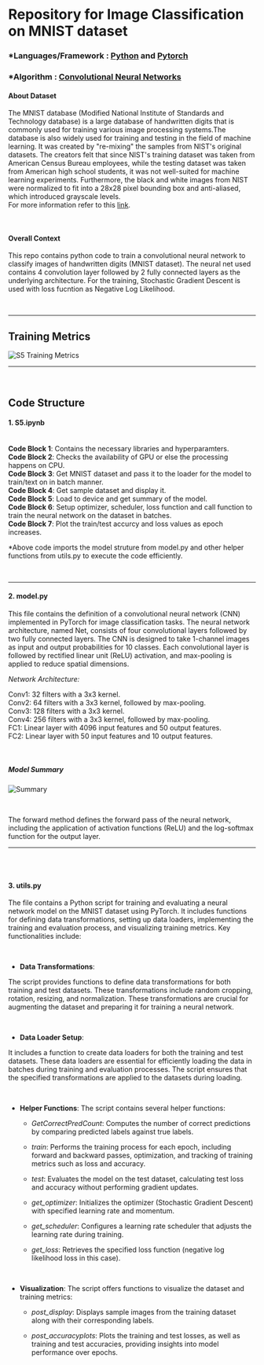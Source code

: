 # Repository for Image Classification on MNIST dataset

### *Languages/Framework : [Python](https://www.python.org/) and [Pytorch](https://pytorch.org/)

### *Algorithm : [Convolutional Neural Networks](https://en.wikipedia.org/wiki/Convolutional_neural_network)

#### About Dataset

The MNIST database (Modified National Institute of Standards and Technology database) is a large database of handwritten digits that is commonly used for training various image processing systems.The database is also widely used for training and testing in the field of machine learning. It was created by "re-mixing" the samples from NIST's original datasets. The creators felt that since NIST's training dataset was taken from American Census Bureau employees, while the testing dataset was taken from American high school students, it was not well-suited for machine learning experiments. Furthermore, the black and white images from NIST were normalized to fit into a 28x28 pixel bounding box and anti-aliased, which introduced grayscale levels.<br>
For more information refer to this [link](https://en.wikipedia.org/wiki/MNIST_database).

<br>

#### Overall Context

This repo contains python code to train a convolutional neural network to classify images of handwritten digits (MNIST dataset). The neural net used contains 4 convolution layer followed by 2 fully connected layers as the underlying architecture. For the training, Stochastic Gradient Descent is used with loss fucntion as Negative Log Likelihood.  

<br>


---
##  **Training Metrics** 

![S5 Training Metrics](https://github.com/gharshit/ERA_S5_Assignment/assets/19635712/c55e0245-0f12-4841-b33d-36b7d39c8ad2)


---
<br>

## Code Structure

####  1. **S5.ipynb**
<br>**Code Block 1**: Contains the necessary libraries and hyperparamters.
<br>**Code Block 2**: Checks the availability of GPU or else the processing happens on CPU.
<br>**Code Block 3**: Get MNIST dataset and pass it to the loader for the model to train/text on in batch manner.
<br>**Code Block 4**: Get sample dataset and display it.
<br>**Code Block 5**: Load to device and get summary of the model.
<br>**Code Block 6**: Setup optimizer, scheduler, loss function and call function to train the neural network on the dataset in batches.
<br>**Code Block 7**: Plot the train/test accurcy and loss values as epoch increases.


*Above code imports the model struture from model.py and other helper functions from utils.py to execute the code efficiently.


<br>

---

#### 2. **model.py** 
This file contains the definition of a convolutional neural network (CNN) implemented in PyTorch for image classification tasks. The neural network architecture, named Net, consists of four convolutional layers followed by two fully connected layers. The CNN is designed to take 1-channel images as input and output probabilities for 10 classes. Each convolutional layer is followed by rectified linear unit (ReLU) activation, and max-pooling is applied to reduce spatial dimensions.

*Network Architecture:*<br>

Conv1: 32 filters with a 3x3 kernel.<br>
Conv2: 64 filters with a 3x3 kernel, followed by max-pooling.<br>
Conv3: 128 filters with a 3x3 kernel.<br>
Conv4: 256 filters with a 3x3 kernel, followed by max-pooling.<br>
FC1: Linear layer with 4096 input features and 50 output features.<br>
FC2: Linear layer with 50 input features and 10 output features.<br>

<br>

##### **Model Summary**

![Summary](https://github.com/gharshit/ERA_S5_Assignment/assets/19635712/a3bcd62c-7391-497b-914e-0b05b05b6290)

<br>

The forward method defines the forward pass of the neural network, including the application of activation functions (ReLU) and the log-softmax function for the output layer.

---

<br>
<br>

#### 3. **utils.py** 
The file contains a Python script for training and evaluating a neural network model on the MNIST dataset using PyTorch. It includes functions for defining data transformations, setting up data loaders, implementing the training and evaluation process, and visualizing training metrics. Key functionalities include:

<br>

- **Data Transformations**:

The script provides functions to define data transformations for both training and test datasets. These transformations include random cropping, rotation, resizing, and normalization. These transformations are crucial for augmenting the dataset and preparing it for training a neural network.

<br>

- **Data Loader Setup**:

It includes a function to create data loaders for both the training and test datasets. These data loaders are essential for efficiently loading the data in batches during training and evaluation processes. The script ensures that the specified transformations are applied to the datasets during loading.


<br>

- **Helper Functions**:
The script contains several helper functions:<br>

    - *GetCorrectPredCount*: Computes the number of correct predictions by comparing predicted labels against true labels.<br>

    - *train*: Performs the training process for each epoch, including forward and backward passes, optimization, and tracking of training metrics such as loss and accuracy.<br>

    - *test*: Evaluates the model on the test dataset, calculating test loss and accuracy without performing gradient updates.<br>

    - *get_optimizer*: Initializes the optimizer (Stochastic Gradient Descent) with specified learning rate and momentum.<br>

    - *get_scheduler*: Configures a learning rate scheduler that adjusts the learning rate during training.<br>

    - *get_loss*: Retrieves the specified loss function (negative log likelihood loss in this case).<br>


<br>

- **Visualization**:
The script offers functions to visualize the dataset and training metrics:<br>

    - *post_display*: Displays sample images from the training dataset along with their corresponding labels.<br>

    - *post_accuracyplots*: Plots the training and test losses, as well as training and test accuracies, providing insights into model performance over epochs.<br>

<br>




